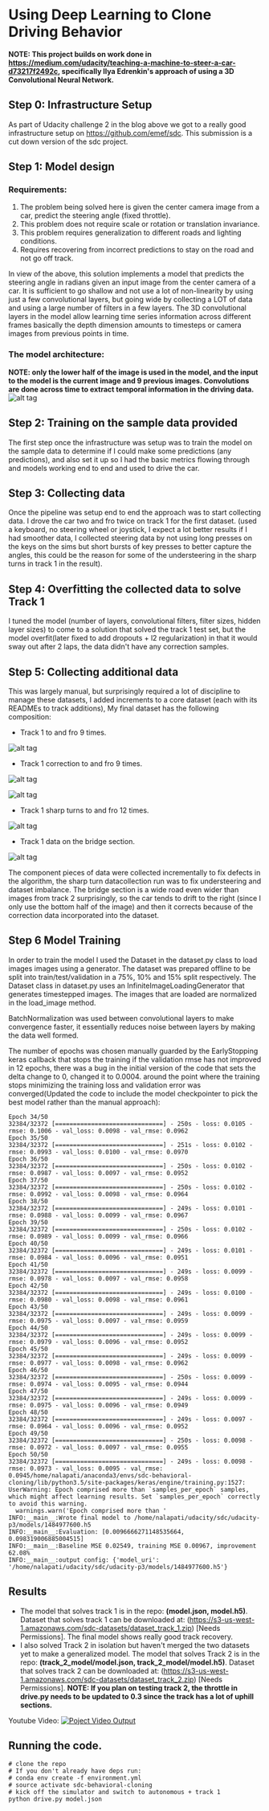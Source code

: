 # Using Deep Learning to Clone Driving Behavior

**NOTE: This project builds on work done in https://medium.com/udacity/teaching-a-machine-to-steer-a-car-d73217f2492c, specifically Ilya Edrenkin's approach of using a 3D Convolutional Neural Network.**

## Step 0: Infrastructure Setup
As part of Udacity challenge 2 in the blog above we got to a really good infrastructure setup on https://github.com/emef/sdc. This submission is a cut down version of the sdc project.

## Step 1: Model design
### Requirements:
1. The problem being solved here is given the center camera image from a car, predict the steering angle (fixed throttle). 
2. This problem does not require scale or rotation or translation invariance.
3. This problem requires generalization to different roads and lighting conditions.
4. Requires recovering from incorrect predictions to stay on the road and not go off track.

In view of the above, this solution implements a model that predicts the steering angle in radians given an input image
from the center camera of a car. It is sufficient to go shallow and not use a lot of non-linearity by using just a few
convolutional layers, but going wide by collecting a LOT of data and using a large number of filters in a few layers.
The 3D convolutional layers in the model allow learning time series information across different frames basically
the depth dimension amounts to timesteps or camera images from previous points in time.

### The model architecture:
**NOTE: only the lower half of the image is used in the model, and the input to the model is the current image and 9 previous images. Convolutions are done across time to extract temporal information in the driving data.**
![alt tag](https://raw.githubusercontent.com/nalapati/sdc-behavioral-cloning/master/images/model.jpg)

## Step 2: Training on the sample data provided
The first step once the infrastructure was setup was to train the model on the sample data to determine if I could make
some predictions (any predictions), and also set it up so I had the basic metrics flowing through and models working 
end to end and used to drive the car.

## Step 3: Collecting data
Once the pipeline was setup end to end the approach was to start collecting data. I drove the car two and fro twice on
track 1 for the first dataset. (used a keyboard, no steering wheel or joystick, I expect a lot better results if I had smoother data,
I collected steering data by not using long presses on the keys on the sims but short bursts of key presses to better capture
the angles, this could be the reason for some of the understeering in the sharp turns in track 1 in the result).

## Step 4: Overfitting the collected data to solve Track 1
I tuned the model (number of layers, convolutional filters, filter sizes, hidden layer sizes) to come to a solution
that solved the track 1 test set, but the model overfit(later fixed to add dropouts + l2 regularization) in that it
would sway out after 2 laps, the data didn't have any correction samples. 

## Step 5: Collecting additional data
This was largely manual, but surprisingly required a lot of discipline to manage these datasets, I added increments to
a core dataset (each with its READMEs to track additions), My final dataset has the following composition:
* Track 1 to and fro 9 times.

![alt tag](https://raw.githubusercontent.com/nalapati/sdc-behavioral-cloning/master/images/center_2017_01_18_12_56_26_395.jpg)
* Track 1 correction to and fro 9 times.

![alt tag](https://raw.githubusercontent.com/nalapati/sdc-behavioral-cloning/master/images/center_2017_01_19_07_23_58_402.jpg)

![alt tag](https://raw.githubusercontent.com/nalapati/sdc-behavioral-cloning/master/images/center_2017_01_19_07_23_59_149.jpg)
* Track 1 sharp turns to and fro 12 times.

![alt tag](https://raw.githubusercontent.com/nalapati/sdc-behavioral-cloning/master/images/center_2017_01_19_09_40_52_539.jpg)
* Track 1 data on the bridge section.

![alt tag](https://raw.githubusercontent.com/nalapati/sdc-behavioral-cloning/master/images/center_2017_01_19_09_40_46_616.jpg)

The component pieces of data were collected incrementally to fix defects in the algorithm, the sharp turn datacollection run was to fix understeering and dataset imbalance. The bridge section is a wide road even wider than images from track 2 surprisingly, so the car tends to drift to the right (since I only use the bottom half of the image) and then it corrects because of the correction data incorporated into the dataset.

## Step 6 Model Training
In order to train the model I used the Dataset in the dataset.py class to load images images using a generator. The dataset was prepared offline to be split into train/test/validation in a 75%, 10% and 15% split respectively. The Dataset class in dataset.py uses an InfiniteImageLoadingGenerator that generates timestepped images. The images that are loaded are normalized in the load_image method.

BatchNormalization was used between convolutional layers to make convergence faster, it essentially reduces noise between layers by making the data well formed.

The number of epochs was chosen manually guarded by the EarlyStopping keras callback that stops the training if the validation rmse has not improved in 12 epochs, there was a bug in the initial version of the code that sets the delta change to 0, changed it to 0.0004. around the point where the training stops minimizing the training loss and validation error was converged(Updated the code to include the model checkpointer to pick the best model rather than the manual approach): 
```
Epoch 34/50
32384/32372 [==============================] - 250s - loss: 0.0105 - rmse: 0.1006 - val_loss: 0.0098 - val_rmse: 0.0962
Epoch 35/50
32384/32372 [==============================] - 251s - loss: 0.0102 - rmse: 0.0993 - val_loss: 0.0100 - val_rmse: 0.0970
Epoch 36/50
32384/32372 [==============================] - 250s - loss: 0.0102 - rmse: 0.0987 - val_loss: 0.0097 - val_rmse: 0.0952
Epoch 37/50
32384/32372 [==============================] - 250s - loss: 0.0102 - rmse: 0.0992 - val_loss: 0.0098 - val_rmse: 0.0964
Epoch 38/50
32384/32372 [==============================] - 249s - loss: 0.0101 - rmse: 0.0988 - val_loss: 0.0099 - val_rmse: 0.0967
Epoch 39/50
32384/32372 [==============================] - 250s - loss: 0.0102 - rmse: 0.0989 - val_loss: 0.0099 - val_rmse: 0.0966
Epoch 40/50
32384/32372 [==============================] - 249s - loss: 0.0101 - rmse: 0.0984 - val_loss: 0.0096 - val_rmse: 0.0951
Epoch 41/50
32384/32372 [==============================] - 249s - loss: 0.0099 - rmse: 0.0978 - val_loss: 0.0097 - val_rmse: 0.0958
Epoch 42/50
32384/32372 [==============================] - 249s - loss: 0.0100 - rmse: 0.0980 - val_loss: 0.0098 - val_rmse: 0.0961
Epoch 43/50
32384/32372 [==============================] - 249s - loss: 0.0099 - rmse: 0.0975 - val_loss: 0.0097 - val_rmse: 0.0959
Epoch 44/50
32384/32372 [==============================] - 249s - loss: 0.0099 - rmse: 0.0979 - val_loss: 0.0096 - val_rmse: 0.0952
Epoch 45/50
32384/32372 [==============================] - 249s - loss: 0.0099 - rmse: 0.0977 - val_loss: 0.0098 - val_rmse: 0.0962
Epoch 46/50
32384/32372 [==============================] - 250s - loss: 0.0099 - rmse: 0.0974 - val_loss: 0.0095 - val_rmse: 0.0944
Epoch 47/50
32384/32372 [==============================] - 249s - loss: 0.0099 - rmse: 0.0975 - val_loss: 0.0096 - val_rmse: 0.0949
Epoch 48/50
32384/32372 [==============================] - 249s - loss: 0.0097 - rmse: 0.0964 - val_loss: 0.0096 - val_rmse: 0.0952
Epoch 49/50
32384/32372 [==============================] - 250s - loss: 0.0098 - rmse: 0.0972 - val_loss: 0.0097 - val_rmse: 0.0955
Epoch 50/50
32384/32372 [==============================] - 249s - loss: 0.0098 - rmse: 0.0973 - val_loss: 0.0095 - val_rmse: 0.0945/home/nalapati/anaconda3/envs/sdc-behavioral-cloning/lib/python3.5/site-packages/keras/engine/training.py:1527: UserWarning: Epoch comprised more than `samples_per_epoch` samples, which might affect learning results. Set `samples_per_epoch` correctly to avoid this warning.
  warnings.warn('Epoch comprised more than '
INFO:__main__:Wrote final model to /home/nalapati/udacity/sdc/udacity-p3/models/1484977600.h5
INFO:__main__:Evaluation: [0.0096666271148535664, 0.098319006885004515]
INFO:__main__:Baseline MSE 0.02549, training MSE 0.00967, improvement 62.08%
INFO:__main__:output config: {'model_uri': '/home/nalapati/udacity/sdc/udacity-p3/models/1484977600.h5'}
```
## Results
* The model that solves track 1 is in the repo: **(model.json, model.h5)**. Dataset that solves track 1 can be downloaded at: (https://s3-us-west-1.amazonaws.com/sdc-datasets/dataset_track_1.zip) [Needs Permissions]. The final model shows really good track recovery. 
* I also solved Track 2 in isolation but haven't merged the two datasets yet to make a generalized model. The model that solves Track 2 is in the repo: **(track_2_model/model.json, track_2_model/model.h5)**. Dataset that solves track 2 can be downloaded at: (https://s3-us-west-1.amazonaws.com/sdc-datasets/dataset_track_2.zip) [Needs Permissions]. **NOTE: If you plan on testing track 2, the throttle in drive.py needs to be updated to 0.3 since the track has a lot of uphill sections.**

Youtube Video:
[![Poject Video Output](https://img.youtube.com/vi/YL2jnXwVg98/0.jpg)](https://www.youtube.com/watch?v=YL2jnXwVg98)

## Running the code.

```
# clone the repo
# If you don't already have deps run:
# conda env create -f environment.yml
# source activate sdc-behavioral-cloning
# kick off the simulator and switch to autonomous + track 1
python drive.py model.json
```
